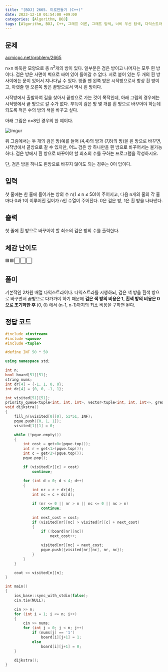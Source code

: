 ```yaml
---
title: "[BOJ] 2665. 미로만들기 (C++)"
date: 2023-12-10 01:54:00 +09:00
categories: [Algorithm, BOJ]
tags: [Algorithm, BOJ, C++, 그래프 이론, 그래프 탐색, 너비 우선 탐색, 다익스트라, 최단 경로, 0-1 너비 우선 탐색, Gold 4]
---
```

## **문제**
[acmicpc.net/problem/2665](https://www.acmicpc.net/problem/2665)
<br>

n×n 바둑판 모양으로 총 n<sup>2</sup>개의 방이 있다. 일부분은 검은 방이고 나머지는 모두 흰 방이다. 검은 방은 사면이 벽으로 싸여 있어 들어갈 수 없다. 서로 붙어 있는 두 개의 흰 방 사이에는 문이 있어서 지나다닐 수 있다. 윗줄 맨 왼쪽 방은 시작방으로서 항상 흰 방이고, 아랫줄 맨 오른쪽 방은 끝방으로서 역시 흰 방이다.

시작방에서 출발하여 길을 찾아서 끝방으로 가는 것이 목적인데, 아래 그림의 경우에는 시작방에서 끝 방으로 갈 수가 없다. 부득이 검은 방 몇 개를 흰 방으로 바꾸어야 하는데 되도록 적은 수의 방의 색을 바꾸고 싶다.

아래 그림은 n=8인 경우의 한 예이다.

![Imgur](https://i.imgur.com/afk8L19.png)

위 그림에서는 두 개의 검은 방(예를 들어 (4,4)의 방과 (7,8)의 방)을 흰 방으로 바꾸면, 시작방에서 끝방으로 갈 수 있지만, 어느 검은 방 하나만을 흰 방으로 바꾸어서는 불가능하다. 검은 방에서 흰 방으로 바꾸어야 할 최소의 수를 구하는 프로그램을 작성하시오.

단, 검은 방을 하나도 흰방으로 바꾸지 않아도 되는 경우는 0이 답이다.
<br>

## **입력**
첫 줄에는 한 줄에 들어가는 방의 수 n(1 ≤ n ≤ 50)이 주어지고, 다음 n개의 줄의 각 줄마다 0과 1이 이루어진 길이가 n인 수열이 주어진다. 0은 검은 방, 1은 흰 방을 나타낸다.
<br>

## **출력**
첫 줄에 흰 방으로 바꾸어야 할 최소의 검은 방의 수를 출력한다.
<br>

## **체감 난이도**
🟩🟩⬜⬜⬜
<br>

## **풀이**
기본적인 2차원 배열 다익스트라이다. 다익스트라를 시행하되, 검은 색 방을 흰색 방으로 바꾸면서 끝방으로 다가가야 하기 때문에 **검은 색 방의 비용은 1, 흰색 방의 비용은 0으로 초기화한 후** (0, 0) 에서 (n-1, n-1)까지의 최소 비용을 구하면 된다.
<br>

## **정답 코드**
```c++
#include <iostream>
#include <queue>
#include <tuple>

#define INF 50 * 50

using namespace std;

int n;
bool board[51][51];
string nums;
int dr[4] = {-1, 1, 0, 0};
int dc[4] = {0, 0, -1, 1};

int visited[51][51];
priority_queue<tuple<int, int, int>, vector<tuple<int, int, int>>, greater<tuple<int, int, int>>> pque;
void dijkstra()
{
    fill_n(&visited[0][0], 51*51, INF);
    pque.push({0, 1, 1});
    visited[1][1] = 0;

    while (!pque.empty())
    {
        int cost = get<0>(pque.top());
        int r = get<1>(pque.top());
        int c = get<2>(pque.top());
        pque.pop();

        if (visited[r][c] < cost)
            continue;

        for (int d = 0; d < 4; d++)
        {
            int nr = r + dr[d];
            int nc = c + dc[d];

            if (nr <= 0 || nr > n || nc <= 0 || nc > n)
                continue;
            
            int next_cost = cost;          
            if (visited[nr][nc] > visited[r][c] + next_cost)
            {
                if (!board[nr][nc])
                    next_cost++;

                visited[nr][nc] = next_cost;
                pque.push({visited[nr][nc], nr, nc});
            }
        }
    }

    cout << visited[n][n];
}

int main()
{
    ios_base::sync_with_stdio(false);
    cin.tie(NULL);

    cin >> n;
    for (int i = 1; i <= n; i++)
    {
        cin >> nums;
        for (int j = 0; j < n; j++)
            if (nums[j] == '1')
                board[i][j+1] = 1;
            else
                board[i][j+1] = 0;
    }

    dijkstra();
}
```